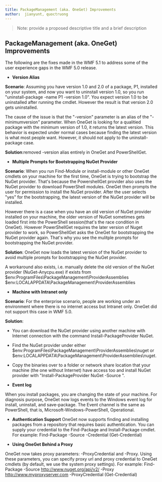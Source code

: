 ```yaml
---
title: PackageManagement (aka. OneGet) Improvements
author:  jianyunt, quoctruong
---
```


>Note: provide a proposed descriptive title and a brief description

## PackageManagement (aka. OneGet) Improvements ##
The following are the fixes made in the WMF 5.1 to address some of the user experience gaps in the WMF 5.0 release. 

- **Version Alias**

**Scenario**: Assuming you have version 1.0 and 2.0 of a package, P1, installed on your system, and now you want to uninstall version 1.0, so you run "uninstall-package -name P1 -version 1.0". You expect version 1.0 to be uninstalled after running the cmdlet. However the result is that version 2.0 gets uninstalled. 
	
The cause of the issue is that the "-version" parameter is an alias of the "-minimumversion" parameter. When OneGet is looking for a qualitied package with the minimum version of 1.0, it returns the latest version. This behavior is expected under normal cases because finding the latest version is what most people want. However, it should not apply to the uninstall-package case.
	
**Solution**:removed -version alias entirely in OneGet and PowerShellGet. 

- **Multiple Prompts for Bootstrapping NuGet Provider**

**Scenario**: When you run Find-Module or install-module or other OneGet cmdlets on your machine for the first time, OneGet is trying to bootstrap the NuGet provider. That's because the PowershellGet provider also uses the NuGet provider to download PowerShell modules. OneGet then prompts the user for permission to install the NuGet provider. After the user selects "yes" for the bootstrapping, the latest version of the NuGet provider will be installed. 
	
However there is a case when you have an old version of NuGet provider installed on your machine, the older version of NuGet sometimes gets loaded first into the PowerShell session(that's the race condition in OneGet). However PowerShellGet requires the later version of Nuget provider to work, so PowerShellGet asks the OneGet for bootstrapping the NuGet provider again. That's why you see the mulitple prompts for bootstrapping the NuGet provider.

**Solution**: OneGet now loads the latest version of the NuGet provider to avoid multiple prompts for bootstrapping the NuGet provider.

A workaround also exists, i.e. manually delete the old version of the NuGet provider (NuGet-Anycpu.exe) if exists from $env:ProgramFiles\PackageManagement\ProviderAssemblies 
$env:LOCALAPPDATA\PackageManagement\ProviderAssemblies


- **Machine with Intranet only**

**Scenario**: For the enterprise scenario, people are working under an environment where there is no internet access but Intranet only. OneGet did not support this case in WMF 5.0.

**Solution**:
- You can download the NuGet provider using another machine with Internet connection with the command Install-PackageProvider NuGet.

- Find the NuGet provider under either  $env:ProgramFiles\PackageManagement\ProviderAssemblies\nuget  or  $env:LOCALAPPDATA\PackageManagement\ProviderAssemblies\nuget. 

- Copy the binaries over to a folder or network share location that your machine (the one without Internet) have access too and install NuGet provider with "Install-PackageProvider NuGet -Source <Path to folder>".


- **Event log**

When you install packages, you are changing the state of your machine. For diagnosis purpose, OneGet now logs events to the Windows event log for install, uninstall, and save-package. The Event channel is the same as PowerShell, that is, Microsoft-Windows-PowerShell, Operational.

- **Authentication Support**
OneGet now supports finding and installing packages from a repository that requires basic authentication. You can supply your credential to the Find-Package and Install-Package cmdlet. For example:
Find-Package -Source <SourceWithCredential> -Credential (Get-Credential)

- **Using OneGet Behind a Proxy**

OneGet now takes proxy parameters: -ProxyCredential and -Proxy. Using these parameters, you can specify proxy url and proxy credential to OneGet cmdlets (by default, we use the system proxy settings). For example:
Find-Package -Source http://www.nuget.org/api/v2/ -Proxy http://www.myproxyserver.com -ProxyCredential (Get-Credential)


